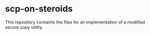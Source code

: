 # scp-on-steroids
This repository containts the files for an implementation of a modified secure copy utility.

